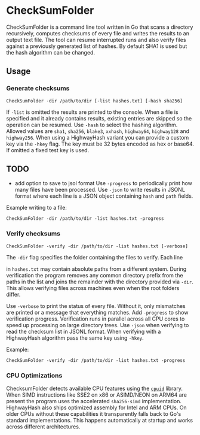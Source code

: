 # CheckSumFolder

CheckSumFolder is a command line tool written in Go that scans a directory
recursively, computes checksums of every file and writes the results to an
output text file. The tool can resume interrupted runs and also verify files
against a previously generated list of hashes. By default SHA1 is used but the
hash algorithm can be changed.

## Usage

### Generate checksums
```
CheckSumFolder -dir /path/to/dir [-list hashes.txt] [-hash sha256]
```
If `-list` is omitted the results are printed to the console. When a file is
specified and it already contains results, existing entries are skipped so the
operation can be resumed. Use `-hash` to select the hashing algorithm. Allowed
values are `sha1`, `sha256`, `blake3`, `xxhash`, `highway64`, `highway128` and `highway256`.
When using a HighwayHash variant you can provide a custom key via the `-hkey`
flag. The key must be 32 bytes encoded as hex or base64. If omitted a fixed
test key is used.


## TODO

- add option to save to jsol format
Use `-progress` to periodically print how many files have been processed.
Use `-json` to write results in JSONL format where each line is a JSON object
containing `hash` and `path` fields.

Example writing to a file:
```
CheckSumFolder -dir /path/to/dir -list hashes.txt -progress
```

### Verify checksums
```
CheckSumFolder -verify -dir /path/to/dir -list hashes.txt [-verbose]
```
The `-dir` flag specifies the folder containing the files to verify. Each line

in `hashes.txt` may contain absolute paths from a different system. During
verification the program removes any common directory prefix from the paths in
the list and joins the remainder with the directory provided via `-dir`. This
allows verifying files across machines even when the root folders differ.

Use `-verbose` to print the status of every file. Without it, only mismatches
are printed or a message that everything matches. Add `-progress` to show
verification progress. Verification runs in parallel across all CPU cores to
speed up processing on large directory trees.
Use `-json` when verifying to read the checksum list in JSONL format.
When verifying with a HighwayHash algorithm pass the same key using `-hkey`.

Example:
```
CheckSumFolder -verify -dir /path/to/dir -list hashes.txt -progress
```

### CPU Optimizations

ChecksumFolder detects available CPU features using the
[`cpuid`](https://github.com/klauspost/cpuid) library. When SIMD
instructions like SSE2 on x86 or ASIMD/NEON on ARM64 are present the
program uses the accelerated `sha256-simd` implementation.
HighwayHash also ships optimized assembly for Intel and ARM CPUs.
On older CPUs without these capabilities it transparently falls back to Go's
standard implementations. This happens automatically at startup and
works across different architectures.
